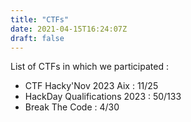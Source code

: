 ```yaml
---
title: "CTFs"
date: 2021-04-15T16:24:07Z
draft: false
---
```


List of CTFs in which we participated : 

- CTF Hacky'Nov 2023 Aix : 11/25
- HackDay Qualifications 2023 : 50/133
- Break The Code : 4/30
